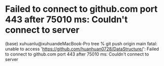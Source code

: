 # Failed to connect to github.com port 443 after 75010 ms: Couldn't connect to server
  (base) xuhuanlu@xuhuandeMacBook-Pro tree % git push origin main
  fatal: unable to access 'https://github.com/huanhuan0728/DataStructure/': Failed to connect to github.com port 443 after 75010 ms: Couldn't connect to server
